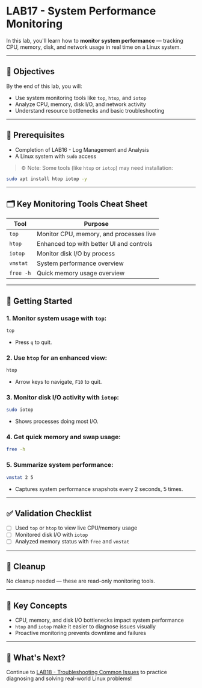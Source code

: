 # LAB17 - System Performance Monitoring

In this lab, you'll learn how to **monitor system performance** — tracking CPU, memory, disk, and network usage in real time on a Linux system.

---

## 🎯 Objectives

By the end of this lab, you will:
- Use system monitoring tools like `top`, `htop`, and `iotop`
- Analyze CPU, memory, disk I/O, and network activity
- Understand resource bottlenecks and basic troubleshooting

---

## 🧰 Prerequisites

- Completion of LAB16 - Log Management and Analysis
- A Linux system with `sudo` access

> ⚙️ Note: Some tools (like `htop` or `iotop`) may need installation:
```bash
sudo apt install htop iotop -y
```

---

## 🗂️ Key Monitoring Tools Cheat Sheet

| Tool | Purpose |
|------|---------|
| `top` | Monitor CPU, memory, and processes live |
| `htop` | Enhanced top with better UI and controls |
| `iotop` | Monitor disk I/O by process |
| `vmstat` | System performance overview |
| `free -h` | Quick memory usage overview |

---

## 🚀 Getting Started

### 1. Monitor system usage with `top`:
```bash
top
```
- Press `q` to quit.

### 2. Use `htop` for an enhanced view:
```bash
htop
```
- Arrow keys to navigate, `F10` to quit.

### 3. Monitor disk I/O activity with `iotop`:
```bash
sudo iotop
```
- Shows processes doing most I/O.

### 4. Get quick memory and swap usage:
```bash
free -h
```

### 5. Summarize system performance:
```bash
vmstat 2 5
```
- Captures system performance snapshots every 2 seconds, 5 times.

---

## ✅ Validation Checklist

- [ ] Used `top` or `htop` to view live CPU/memory usage
- [ ] Monitored disk I/O with `iotop`
- [ ] Analyzed memory status with `free` and `vmstat`

---

## 🧹 Cleanup

No cleanup needed — these are read-only monitoring tools.

---

## 🧠 Key Concepts

- CPU, memory, and disk I/O bottlenecks impact system performance
- `htop` and `iotop` make it easier to diagnose issues visually
- Proactive monitoring prevents downtime and failures

---

## 🔁 What's Next?
Continue to [LAB18 - Troubleshooting Common Issues](../LAB18-Troubleshooting-Common-Issues/README.md) to practice diagnosing and solving real-world Linux problems!
